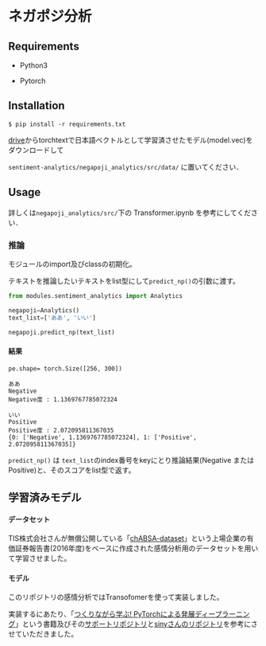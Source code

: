 #  ネガポジ分析

## Requirements

- Python3

- Pytorch  

## Installation

```
$ pip install -r requirements.txt  
```

[drive](https://drive.google.com/drive/u/0/folders/1UCLlwcSdeiA9Fxc_ghoXIHFuCK6GXDd1)からtorchtextで日本語ベクトルとして学習済させたモデル(model.vec)をダウンロードして

`sentiment-analytics/negapoji_analytics/src/data/` に置いてください．


## Usage

詳しくは`negapoji_analytics/src/`下の Transformer.ipynb を参考にしてください．

### 推論

モジュールのimport及びclassの初期化。

テキストを推論したいテキストをlist型にして`predict_np()`の引数に渡す。

```python
from modules.sentiment_analytics import Analytics

negapoji=Analytics()
text_list=['ああ', 'いい']

negapoji.predict_np(text_list)
```

#### 結果

~~~
pe.shape= torch.Size([256, 300])

ああ
Negative
Negative度 : 1.1369767785072324

いい
Positive
Positive度 : 2.072095811367035
{0: ['Negative', 1.1369767785072324], 1: ['Positive', 2.072095811367035]}
~~~

`predict_np()` は `text_list`のindex番号をkeyにとり推論結果(Negative または Positive)と、そのスコアをlist型で返す。



## 学習済みモデル

#### データセット 

TIS株式会社さんが無償公開している「[chABSA-dataset](https://www.tis.co.jp/news/2018/tis_news/20180410_1.html)」という上場企業の有価証券報告書(2016年度)をベースに作成された感情分析用のデータセットを用いて学習させました。

#### モデル

このリポジトリの感情分析ではTransofomerを使って実装しました。

実装するにあたり、「[つくりながら学ぶ! PyTorchによる発展ディープラーニング](https://www.amazon.co.jp/dp/4839970254/)」という書籍及びその[サポートリポジトリ](https://github.com/YutaroOgawa/pytorch_advanced)と[sinyさんのリポジトリ](https://github.com/sinjorjob/django-transformer)を参考にさせていただきました。














